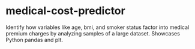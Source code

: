 # medical-cost-predictor
Identify how variables like age, bmi, and smoker status factor into medical premium charges by analyzing samples of a large dataset. Showcases Python pandas and plt.
